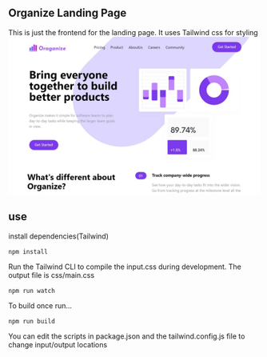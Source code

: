 ## Organize Landing Page

This is just the frontend for the landing page. It uses Tailwind css for styling
![](img/Screenshot_landing-page.jpg)

## use

install dependencies(Tailwind)

```
npm install

```
Run the Tailwind CLI to compile the input.css during development. The output file is css/main.css
```
npm run watch
```
To build once run...
```
npm run build
```
You can edit the scripts in package.json and the tailwind.config.js file to change input/output locations